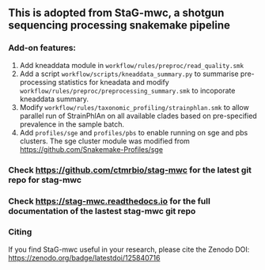 ## This is adopted from StaG-mwc, a shotgun sequencing processing snakemake pipeline

### Add-on features:
1. Add kneaddata module in `workflow/rules/preproc/read_quality.smk`
2. Add a script `workflow/scripts/kneaddata_summary.py` to summarise pre-processing statistics for kneadata and modify `workflow/rules/preproc/preprocessing_summary.smk` to incoporate kneaddata summary.
3. Modify `workflow/rules/taxonomic_profiling/strainphlan.smk` to allow parallel run of StrainPhlAn on all available clades based on pre-specified prevalence in the sample batch.
4. Add `profiles/sge` and `profiles/pbs` to enable running on sge and pbs clusters. The sge cluster module was modified from https://github.com/Snakemake-Profiles/sge


### Check https://github.com/ctmrbio/stag-mwc for the latest git repo for stag-mwc
### Check https://stag-mwc.readthedocs.io for the full documentation of the lastest stag-mwc git repo

### Citing
If you find StaG-mwc useful in your research, please cite the Zenodo DOI:
https://zenodo.org/badge/latestdoi/125840716

